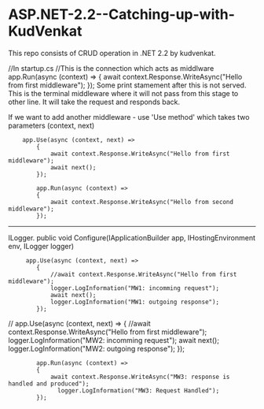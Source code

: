 # ASP.NET-2.2--Catching-up-with-KudVenkat
This repo consists of CRUD operation in .NET 2.2 by kudvenkat.

//In startup.cs
//This is the connection which acts as middlware
            app.Run(async (context) =>
            {
                await context.Response.WriteAsync("Hello from first middleware");
            });
                Some print stamement after this is not served.
This is the terminal middleware where it will not pass from this stage to other line. It will take the request and responds back.

If we want to add another middleware - use 'Use method' which takes two parameters (context, next)

        app.Use(async (context, next) => 
            {
                await context.Response.WriteAsync("Hello from first middleware");
                await next();
            });

            app.Run(async (context) =>
            {
                await context.Response.WriteAsync("Hello from second middleware");
            });


-------------------------------------------------------

ILogger.
public void Configure(IApplicationBuilder app, IHostingEnvironment env, ILogger<Startup> logger)



         app.Use(async (context, next) =>
            {
                //await context.Response.WriteAsync("Hello from first middleware");
                logger.LogInformation("MW1: incomming request");
                await next();
                logger.LogInformation("MW1: outgoing response");
            });


//
 app.Use(async (context, next) =>
            {
                //await context.Response.WriteAsync("Hello from first middleware");
                logger.LogInformation("MW2: incomming request");
                await next();
                logger.LogInformation("MW2: outgoing response");
            });

            

            app.Run(async (context) =>
            {
                await context.Response.WriteAsync("MW3: response is handled and produced");
                  logger.LogInformation("MW3: Request Handled");
            });